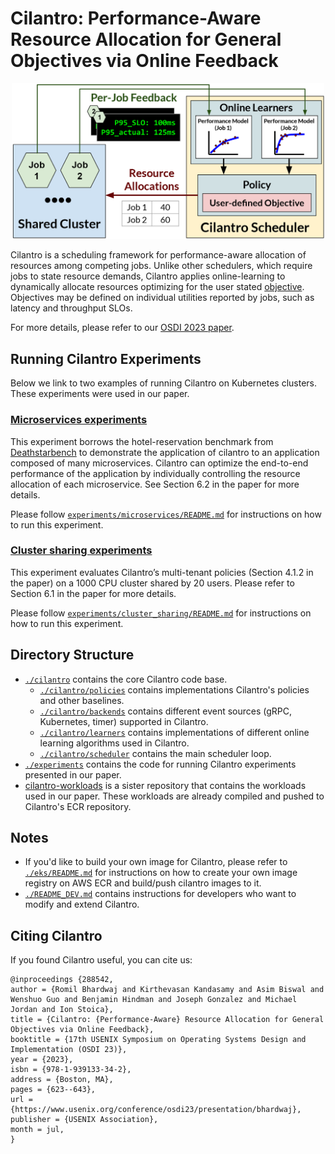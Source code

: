 # Cilantro: Performance-Aware Resource Allocation for General Objectives via Online Feedback 

<p align="center">
  <picture>
      <img alt="Cilantro Architecture" src="./assets/cilantro_simple_arch.png" width=500px>
  </picture>
</p>

Cilantro is a scheduling framework for performance-aware allocation of resources 
among competing jobs. Unlike other schedulers, which require jobs to state resource demands, Cilantro applies online-learning to dynamically allocate resources 
optimizing for the user stated [objective](https://github.com/romilbhardwaj/cilantro/cilantro/policies).
Objectives may be defined on individual utilities reported by jobs, such as 
latency and throughput SLOs.

For more details, please refer to our [OSDI 2023 paper](#).

## Running Cilantro Experiments

Below we link to two examples of running Cilantro on Kubernetes clusters. These experiments were used in our paper.

### [Microservices experiments](./experiments/microservices/README.md)

This experiment borrows the hotel-reservation benchmark from [Deathstarbench](https://github.com/delimitrou/DeathStarBench) to demonstrate
the application of cilantro to an application composed of many microservices. Cilantro can optimize the 
end-to-end performance of the application by individually controlling the resource 
allocation of each microservice. See Section 6.2 in the paper for more details.

Please follow [`experiments/microservices/README.md`](./experiments/microservices/README.md) for instructions on how to run this experiment.

### [Cluster sharing experiments](./experiments/cluster_sharing/README.md)

This experiment evaluates Cilantro’s multi-tenant policies (Section 4.1.2 in the paper) 
on a 1000 CPU cluster shared by 20 users. Please refer to Section 6.1 in the paper for more details. 

Please follow [`experiments/cluster_sharing/README.md`](./experiments/cluster_sharing/README.md) for instructions on how to run this experiment.


## Directory Structure
* [`./cilantro`](./cilantro) contains the core Cilantro code base.
  * [`./cilantro/policies`](./cilantro/policies) contains implementations Cilantro's policies and other baselines.
  * [`./cilantro/backends`](./cilantro/backends) contains different event sources (gRPC, Kubernetes, timer) supported in Cilantro.
  * [`./cilantro/learners`](./cilantro/learners) contains implementations of different online learning algorithms used in Cilantro.
  * [`./cilantro/scheduler`](./cilantro/scheduler) contains the main scheduler loop.
* [`./experiments`](./experiments) contains the code for running Cilantro experiments presented in our paper.
* [cilantro-workloads](https://github.com/romilbhardwaj/cilantro-workloads) is a sister repository that contains the workloads used in our paper. These workloads are already compiled and pushed to Cilantro's ECR repository.

## Notes
* If you'd like to build your own image for Cilantro, please refer to [`./eks/README.md`](./eks/README.md) for instructions on how to create your own image registry on AWS ECR and build/push cilantro images to it.
* [`./README_DEV.md`](./README_DEV.md) contains instructions for developers who want to modify and extend Cilantro.

## Citing Cilantro
If you found Cilantro useful, you can cite us:
```
@inproceedings {288542,
author = {Romil Bhardwaj and Kirthevasan Kandasamy and Asim Biswal and Wenshuo Guo and Benjamin Hindman and Joseph Gonzalez and Michael Jordan and Ion Stoica},
title = {Cilantro: {Performance-Aware} Resource Allocation for General Objectives via Online Feedback},
booktitle = {17th USENIX Symposium on Operating Systems Design and Implementation (OSDI 23)},
year = {2023},
isbn = {978-1-939133-34-2},
address = {Boston, MA},
pages = {623--643},
url = {https://www.usenix.org/conference/osdi23/presentation/bhardwaj},
publisher = {USENIX Association},
month = jul,
}
```
